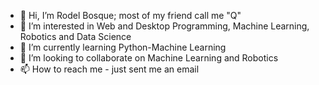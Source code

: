 - 👋 Hi, I’m Rodel Bosque; most of my friend call me "Q"
- 👀 I’m interested in Web and Desktop Programming, Machine Learning, Robotics and Data Science
- 🌱 I’m currently learning Python-Machine Learning
- 💞️ I’m looking to collaborate on Machine Learning and Robotics
- 📫 How to reach me - just sent me an email

<!---
rgbosque/rgbosque is a ✨ special ✨ repository because its `README.md` (this file) appears on your GitHub profile.
You can click the Preview link to take a look at your changes.
--->
